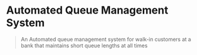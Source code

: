 # Automated Queue Management System
> An Automated queue management system for walk-in customers at a bank that maintains short queue lengths at all times
